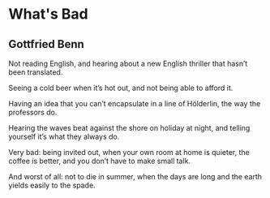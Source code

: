 # What's Bad
## Gottfried Benn
Not reading English,
and hearing about a new English thriller
that hasn’t been translated.

Seeing a cold beer when it’s hot out,
and not being able to afford it.

Having an idea
that you can’t encapsulate in a line of Hölderlin,
the way the professors do.

Hearing the waves beat against the shore on holiday at night,
and telling yourself it’s what they always do.

Very bad: being invited out,
when your own room at home is quieter,
the coffee is better,
and you don’t have to make small talk.

And worst of all:
not to die in summer,
when the days are long
and the earth yields easily to the spade.